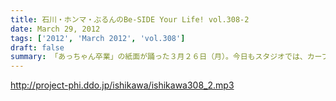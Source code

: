 ```yaml
---
title: 石川・ホンマ・ぶるんのBe-SIDE Your Life! vol.308-2
date: March 29, 2012
tags: ['2012', 'March 2012', 'vol.308']
draft: false
summary: 「あっちゃん卒業」の紙面が踊った３月２６日（月）。今日もスタジオでは、カープ前田の成績および動向に話が及ぶのでした・・・ＮＡＭＡＥ
---
```


http://project-phi.ddo.jp/ishikawa/ishikawa308_2.mp3
